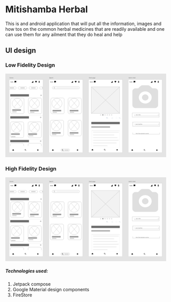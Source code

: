# Mitishamba Herbal

This is and android application that will put all the information, images and how tos on the common
herbal medicines that are readily available and one can use them for any ailment that they do heal
and help

## UI design

### Low Fidelity Design

![low fidelity ui design](mitishamba_herbal_low_fidelity_ui.PNG)

### High Fidelity Design

![high fidelity ui design](mitishamba_herbal_low_fidelity_ui.PNG)

##### Technologies used:

1. Jetpack compose
2. Google Material design components
3. FireStore  
